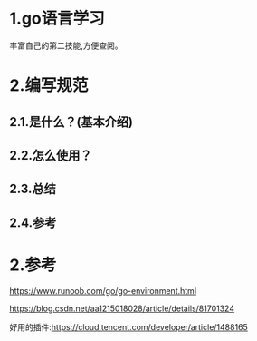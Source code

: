 # 1.go语言学习

丰富自己的第二技能,方便查阅。

# 2.编写规范

## 2.1.是什么？(基本介绍)

## 2.2.怎么使用？

## 2.3.总结

## 2.4.参考

# 2.参考

https://www.runoob.com/go/go-environment.html

https://blog.csdn.net/aa1215018028/article/details/81701324

好用的插件:https://cloud.tencent.com/developer/article/1488165

